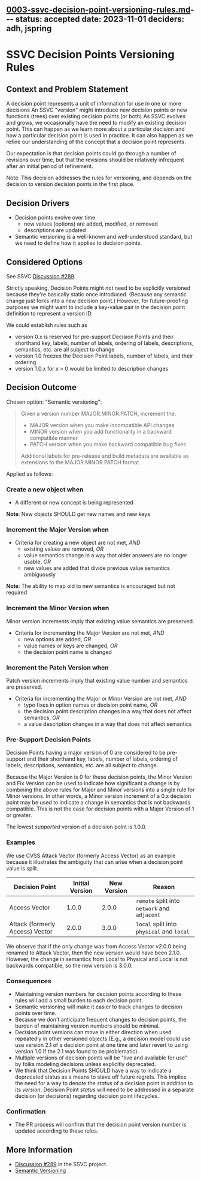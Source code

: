 [0003-ssvc-decision-point-versioning-rules.md](0003-ssvc-decision-point-versioning-rules.md)---
status: accepted
date: 2023-11-01
deciders: adh, jspring
---
# SSVC Decision Points Versioning Rules

## Context and Problem Statement

A decision point represents a unit of information for use in one or more decisions
An SSVC "version" might introduce new decision points or new functions (trees) over existing decision points (or both)
As SSVC evolves and grows, we occasionally have the need to modify an existing decision point.
This can happen as we learn more about a particular decision and how a particular decision point is used in practice.
It can also happen as we refine our understanding of the concept that a decision point represents.

Our expectation is that decision points could go through a number of revisions over time, but that the revisions
should be relatively infrequent after an initial period of refinement.

Note: This decision addresses the rules for versioning, and depends on the decision to version decision points in the first place.

## Decision Drivers

* Decision points evolve over time
  * new values (options) are added, modified, or removed
  * descriptions are updated
* Semantic versioning is a well-known and well-understood standard, but we need to define how it applies to decision points.

## Considered Options

See SSVC [Discussion #289](https://github.com/CERTCC/SSVC/discussions/289).

Strictly speaking, Decision Points might not need to be explicitly versioned because they're basically static once introduced.
(Because any semantic change just forks into a new decision point.)
However, for future-proofing purposes we might want to include a key-value pair in the decision point definition to represent a version ID.

We could establish rules such as

* version 0.x is reserved for pre-support Decision Points and their shorthand key, labels, number of labels, ordering of labels, descriptions, semantics, etc. are all subject to change
* version 1.0 freezes the Decision Point labels, number of labels, and their ordering
* version 1.0.x for x > 0 would be limited to description changes

## Decision Outcome

Chosen option: "Semantic versioning":

> Given a version number MAJOR.MINOR.PATCH, increment the:
>
> * MAJOR version when you make incompatible API changes
> * MINOR version when you add functionality in a backward compatible manner
> * PATCH version when you make backward compatible bug fixes
>
> Additional labels for pre-release and build metadata are available as extensions to the MAJOR.MINOR.PATCH format.

Applied as follows:

### Create a new object when

* A different or new concept is being represented

**Note**: New objects SHOULD get new names and new keys

### Increment the Major Version when

* Criteria for creating a new object are not met, _AND_
  * existing values are removed, _OR_
  * value semantics change in a way that older answers are no longer usable,
    _OR_
  * new values are added that divide previous value semantics ambiguously

**Note**: The ability to map old to new semantics is encouraged but not required

### Increment the Minor Version when

Minor version increments imply that existing value semantics are preserved.

* Criteria for incrementing the Major Version are not met, _AND_
  * new options are added, _OR_
  * value names or keys are changed, _OR_
  * the decision point name is changed

### Increment the Patch Version when

Patch version increments imply that existing value number and semantics are
preserved.

* Criteria for incrementing the Major or Minor Version are not met, _AND_
  * typo fixes in option names or decision point name, _OR_
  * the decision point description changes in a way that does not affect 
    semantics, _OR_
  * a value description changes in a way that does not affect semantics

### Pre-Support Decision Points

Decision Points having a major version of 0 are considered to be pre-support
and their shorthand key, labels, number of labels, ordering of labels,
descriptions, semantics, etc. are all subject to change.

Because the Major Version is 0 for these decision points, the Minor Version
and Fix Version can be used to indicate how significant a change is by
combining the above rules for Major and Minor versions into a single rule for
Minor versions.
In other words, a Minor version increment of a 0.x decision point may be used
to indicate a change in semantics that is not backwards compatible.
This is not the case for decision points with a Major Version of 1 or greater.

The lowest _supported_ version of a decision point is 1.0.0.

### Examples

We use CVSS Attack Vector (formerly Access Vector) as an example because it
illustrates the ambiguity that can arise when a decision point value is split.

| Decision Point                  | Initial Version | New Version | Reason                                         |
|---------------------------------| --------------- |-------------|------------------------------------------------|
| Access Vector                   | 1.0.0           | 2.0.0       | `remote` split into `network` and `adjacent`   |
| Attack (formerly Access) Vector | 2.0.0           | 3.0.0       | `local` split into `physical` and `local` |

We observe that if the only change was from Access Vector v2.0.0 being
renamed to Attack Vector, then the new version would have been 2.1.0. However,
the change in semantics from Local to Physical and Local is not backwards
compatible, so the new version is 3.0.0.

### Consequences

* Maintaining version numbers for decision points according to these rules will add a small burden to each decision point.
* Semantic versioning will make it easier to track changes to decision points over time.
* Because we don't anticipate frequent changes to decision points, the burden of maintaining version numbers should be minimal.
* Decision point versions can move in either direction when used repeatedly in other versioned objects (E.g., a decision model could
use use version 2.1 of a decision point at one time and later revert to using version 1.0 if the 2.1 was found to be problematic).
* Multiple versions of decision points will be "live and available for use" by folks modeling decisions unless explicitly deprecated.
* We think that Decision Points SHOULD have a way to indicate a deprecated status as a means to stave off future regrets.
This implies the need for a way to denote the _status_ of a decision point in addition to its _version_.
Decision Point _status_ will need to be addressed in a separate decision (or decisions) regarding decision point lifecycles.

### Confirmation

* The PR process will confirm that the decision point version number is updated according to these rules.

## More Information

* [Discussion #289](https://github.com/CERTCC/SSVC/discussions/289) in the SSVC project.
* [Semantic Versioning](https://semver.org/)
